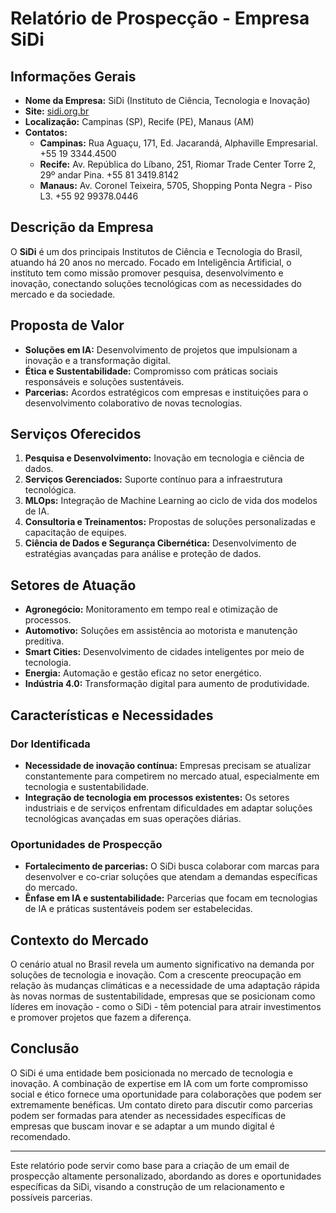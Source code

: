 # Relatório de Prospecção - Empresa SiDi

## Informações Gerais
- **Nome da Empresa:** SiDi (Instituto de Ciência, Tecnologia e Inovação)
- **Site:** [sidi.org.br](https://www.sidi.org.br)
- **Localização:** Campinas (SP), Recife (PE), Manaus (AM)
- **Contatos:** 
  - **Campinas:** Rua Aguaçu, 171, Ed. Jacarandá, Alphaville Empresarial. +55 19 3344.4500
  - **Recife:** Av. República do Líbano, 251, Riomar Trade Center Torre 2, 29º andar Pina. +55 81 3419.8142
  - **Manaus:** Av. Coronel Teixeira, 5705, Shopping Ponta Negra - Piso L3. +55 92 99378.0446

## Descrição da Empresa
O **SiDi** é um dos principais Institutos de Ciência e Tecnologia do Brasil, atuando há 20 anos no mercado. Focado em Inteligência Artificial, o instituto tem como missão promover pesquisa, desenvolvimento e inovação, conectando soluções tecnológicas com as necessidades do mercado e da sociedade. 

## Proposta de Valor
- **Soluções em IA:** Desenvolvimento de projetos que impulsionam a inovação e a transformação digital.
- **Ética e Sustentabilidade:** Compromisso com práticas sociais responsáveis e soluções sustentáveis.
- **Parcerias:** Acordos estratégicos com empresas e instituições para o desenvolvimento colaborativo de novas tecnologias.

## Serviços Oferecidos
1. **Pesquisa e Desenvolvimento:** Inovação em tecnologia e ciência de dados.
2. **Serviços Gerenciados:** Suporte contínuo para a infraestrutura tecnológica.
3. **MLOps:** Integração de Machine Learning ao ciclo de vida dos modelos de IA.
4. **Consultoria e Treinamentos:** Propostas de soluções personalizadas e capacitação de equipes.
5. **Ciência de Dados e Segurança Cibernética:** Desenvolvimento de estratégias avançadas para análise e proteção de dados.

## Setores de Atuação
- **Agronegócio:** Monitoramento em tempo real e otimização de processos.
- **Automotivo:** Soluções em assistência ao motorista e manutenção preditiva.
- **Smart Cities:** Desenvolvimento de cidades inteligentes por meio de tecnologia.
- **Energia:** Automação e gestão eficaz no setor energético.
- **Indústria 4.0:** Transformação digital para aumento de produtividade.

## Características e Necessidades
### Dor Identificada
- **Necessidade de inovação contínua:** Empresas precisam se atualizar constantemente para competirem no mercado atual, especialmente em tecnologia e sustentabilidade.
- **Integração de tecnologia em processos existentes:** Os setores industriais e de serviços enfrentam dificuldades em adaptar soluções tecnológicas avançadas em suas operações diárias.

### Oportunidades de Prospecção
- **Fortalecimento de parcerias:** O SiDi busca colaborar com marcas para desenvolver e co-criar soluções que atendam a demandas específicas do mercado.
- **Ênfase em IA e sustentabilidade:** Parcerias que focam em tecnologias de IA e práticas sustentáveis podem ser estabelecidas.

## Contexto do Mercado
O cenário atual no Brasil revela um aumento significativo na demanda por soluções de tecnologia e inovação. Com a crescente preocupação em relação às mudanças climáticas e a necessidade de uma adaptação rápida às novas normas de sustentabilidade, empresas que se posicionam como líderes em inovação - como o SiDi - têm potencial para atrair investimentos e promover projetos que fazem a diferença.

## Conclusão
O SiDi é uma entidade bem posicionada no mercado de tecnologia e inovação. A combinação de expertise em IA com um forte compromisso social e ético fornece uma oportunidade para colaborações que podem ser extremamente benéficas. Um contato direto para discutir como parcerias podem ser formadas para atender as necessidades específicas de empresas que buscam inovar e se adaptar a um mundo digital é recomendado.

---
Este relatório pode servir como base para a criação de um email de prospecção altamente personalizado, abordando as dores e oportunidades específicas da SiDi, visando a construção de um relacionamento e possíveis parcerias.